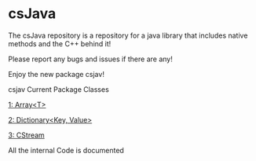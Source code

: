 # csJava
The csJava repository is a repository for a java library that includes native methods and the C++ behind it!

Please report any bugs and issues if there are any!

Enjoy the new package csjav!

csjav
Current Package Classes

[1: Array\<T\>](https://github.com/CameronCS/csJava/blob/main/csjav/Array.java)

[2: Dictionary\<Key, Value\>](https://github.com/CameronCS/csJava/blob/main/csjav/Dictionary.java)

[3: CStream](https://github.com/CameronCS/csJava/blob/main/csjav/CStream/CStream.java)

All the internal Code is documented
